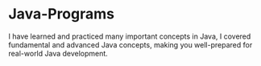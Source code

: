 # Java-Programs
I have learned and practiced many important concepts in Java, I covered fundamental and advanced Java concepts, making you well-prepared for real-world Java development.

